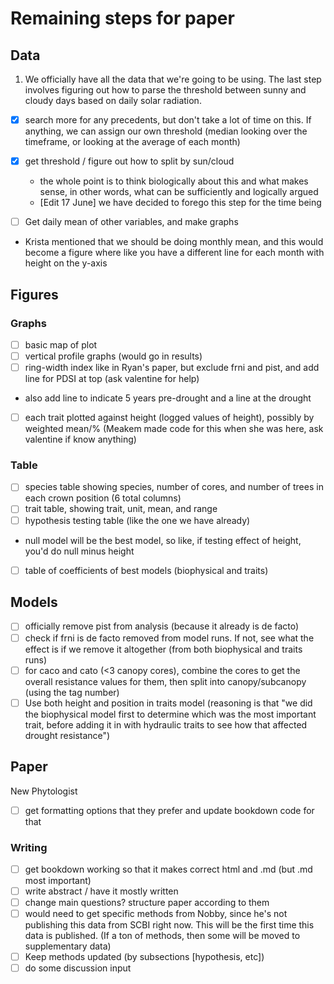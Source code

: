 # Remaining steps for paper

## Data
1. We officially have all the data that we're going to be using. The last step involves figuring out how to parse the threshold between sunny and cloudy days based on daily solar radiation.

- [X] search more for any precedents, but don't take a lot of time on this. If anything, we can assign our own threshold (median looking over the timeframe, or looking at the average of each month)
- [X] get threshold / figure out how to split by sun/cloud
  - the whole point is to think biologically about this and what makes sense, in other words, what can be sufficiently and logically argued 
  - \[Edit 17 June] we have decided to forego this step for the time being 

- [ ] Get daily mean of other variables, and make graphs
- Krista mentioned that we should be doing monthly mean, and this would become a figure where like you have a different line for each month with height on the y-axis

## Figures
### Graphs
- [ ] basic map of plot
- [ ] vertical profile graphs (would go in results)
- [ ] ring-width index like in Ryan's paper, but exclude frni and pist, and add line for PDSI at top (ask valentine for help)
- also add line to indicate 5 years pre-drought and a line at the drought
- [ ] each trait plotted against height (logged values of height), possibly by weighted mean/% (Meakem made code for this when she was here, ask valentine if know anything)

### Table
- [ ] species table showing species, number of cores, and number of trees in each crown position (6 total columns)
- [ ] trait table, showing trait, unit, mean, and range
- [ ] hypothesis testing table (like the one we have already)
- null model will be the best model, so like, if testing effect of height, you'd do null minus height
- [ ] table of coefficients of best models (biophysical and traits)

## Models
- [ ] officially remove pist from analysis (because it already is de facto)
- [ ] check if frni is de facto removed from model runs. If not, see what the effect is if we remove it altogether (from both biophysical and traits runs)
- [ ] for caco and cato (<3 canopy cores), combine the cores to get the overall resistance values for them, then split into canopy/subcanopy (using the tag number)
- [ ] Use both height and position in traits model (reasoning is that "we did the biophysical model first to determine which was the most important trait, before adding it in with hydraulic traits to see how that affected drought resistance")

## Paper
New Phytologist
- [ ] get formatting options that they prefer and update bookdown code for that

### Writing
- [ ] get bookdown working so that it makes correct html and .md (but .md most important)
- [ ] write abstract / have it mostly written
- [ ] change main questions? structure paper according to them
- [ ] would need to get specific methods from Nobby, since he's not publishing this data from SCBI right now. This will be the first time this data is published. (If a ton of methods, then some will be moved to supplementary data)
- [ ] Keep methods updated (by subsections [hypothesis, etc])
- [ ] do some discussion input
